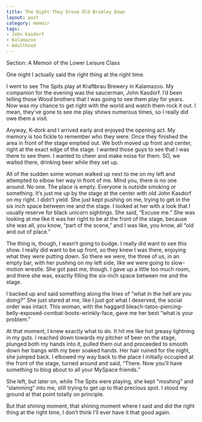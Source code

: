 ```yaml
---
title: The Night They Drove Old Brimley Down
layout: post
category: memoir  
tags: 
- John Kasdorf
- Kalamazoo
- Adulthood
---
```


Section: A Memoir of the Lower Leisure Class

One night I actually said the right thing at the right time.

I went to see The Spits play at Kraftbrau Brewery in Kalamazoo. My companion for the evening was the saucerman, John Kasdorf. I’d been telling those Wood brothers that I was going to see them play for years. Now was my chance to get right with the world and watch them rock it out. I mean, they’ve gone to see me play shows numerous times, so I really did owe them a visit.

Anyway, K-dork and I arrived early and enjoyed the opening act. My memory is too fickle to remember who they were. Once they finished the area in front of the stage emptied out. We both moved up front and center, right at the exact edge of the stage. I wanted those guys to see that I was there to see them. I wanted to cheer and make noise for them. SO, we waited there, drinking beer while they set up.

All of the sudden some woman walked up next to me on my left and attempted to elbow her way in front of me. Mind you, there is no one around. No one. The place is empty. Everyone is outside smoking or something. It’s just me up by the stage at the center with old John Kasdorf on my right. I didn’t yield. She just kept pushing on me, trying to get in the six inch space between me and the stage. I looked at her with a look that I usually reserve for black unicorn sightings. She said, “Excuse me.” She was looking at me like it was her right to be at the front of the stage, because she was all, you know, “part of the scene,” and I was like, you know, all “old and out of place.”

The thing is, though, I wasn’t going to budge. I really did want to see this show. I really did want to be up front, so they knew I was there, enjoying what they were putting down. So there we were, the three of us, in an empty bar, with her pushing on my left side, like we were going to slow-motion wrestle. She got past me, though. I gave up a little too much room, and there she was, exactly filling the six-inch space between me and the stage.

I backed up and said something along the lines of “what in the hell are you doing?” She just stared at me, like I just got what I deserved, the social order was intact. This woman, with the haggard bleach-tatoo-piercing-belly-exposed-combat-boots-wrinkly-face, gave me her best “what is your problem.”

At that moment, I knew exactly what to do. It hit me like hot greasy lightning in my guts. I reached down towards my pitcher of beer on the stage, plunged both my hands into it, pulled them out and proceeded to smooth down her bangs with my beer soaked hands. Her hair ruined for the night, she jumped back. I elbowed my way back to the place I initially occupied at the front of the stage, turned around and said, “There. Now you’ll have something to blog about to all your MySpace friends.”

She left, but later on, while The Spits were playing, she kept “moshing” and “slamming” into me, still trying to get up to that precious spot. I stood my ground at that point totally on principle.

But that shining moment, that shining moment where I said and did the right thing at the right time, I don’t think I’ll ever have it that good again.
